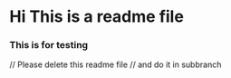 # Hi This is a readme file

### This is for testing 

// Please delete this readme file
// and do it in subbranch
